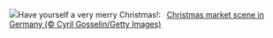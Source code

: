 ![](https://www.bing.com/th?id=OHR.SantaSnowglobe_EN-US0704281966_UHD.jpg&w=1000)Have yourself a very merry Christmas!:&nbsp;&ensp;[Christmas market scene in Germany (© Cyril Gosselin/Getty Images)](https://www.bing.com/th?id=OHR.SantaSnowglobe_EN-US0704281966_UHD.jpg)
<br><br/>
